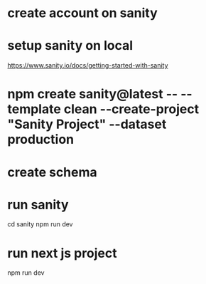 # create account on sanity

# setup sanity on local

https://www.sanity.io/docs/getting-started-with-sanity

# npm create sanity@latest -- --template clean --create-project "Sanity Project" --dataset production

# create schema

# run sanity

cd sanity
npm run dev

# run next js project

npm run dev
